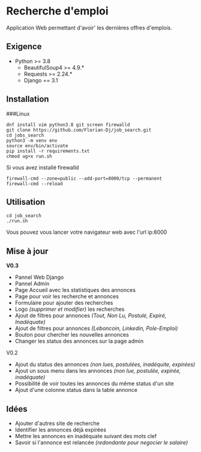 # Recherche d'emploi
Application Web permettant d'avoir' les dernières offres d'emplois.

## Exigence
- Python >= 3.8
    - BeautifulSoup4 >= 4.9.*
    - Requests >= 2.24.*
    - Django == 3.1

## Installation

###Linux

```
dnf install vim python3.8 git screen firewalld
git clone https://github.com/Florian-Dj/job_search.git
cd jobs_search
python3 -m venv env
source env/bin/activate
pip install -r requirements.txt
chmod ug+x run.sh
```
Si vous avez installé firewalld
```
firewall-cmd --zone=public --add-port=8000/tcp --permanent
firewall-cmd --reload
```

## Utilisation
```
cd job_search
./run.sh
```
Vous pouvez vous lancer votre navigateur web avec l'url ip:8000

## Mise à jour
**V0.3**
- Pannel Web Django
- Pannel Admin
- Page Accueil avec les statistiques des annonces
- Page pour voir les recherche et annonces
- Formulaire pour ajouter des recherches
- Logo *(supprimer et modifier)* les recherches
- Ajout de filtres pour annonces  *(Tout, Non Lu, Postulé, Expiré, Inadéquate)*
- Ajout de filtres pour annonces *(Leboncoin, Linkedin, Pole-Emploi)*
- Bouton pour chercher les nouvelles annonces
- Changer les status des annonces sur la page admin

V0.2
- Ajout du status des annonces *(non lues, postulées, inadéquite, expirées)*
- Ajout un sous menu dans les annonces *(non lue, postulée, expirée, inadéquate)*
- Possibilité de voir toutes les annonces du même status d'un site
- Ajout d'une  colonne status dans la table annonce

## Idées
- Ajouter d'autres site de recherche
- Identifier les annonces déjà expirées
- Mettre les annonces en inadéquate suivant des mots clef
- Savoir si l'annonce est relancée *(redondante pour negocier le salaire)*
